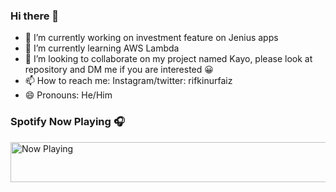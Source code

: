 ### Hi there 👋

- 🔭 I’m currently working on investment feature on Jenius apps
- 🌱 I’m currently learning AWS Lambda
- 👯 I’m looking to collaborate on my project named Kayo, please look at repository and DM me if you are interested :grinning:
- 📫 How to reach me: Instagram/twitter: rifkinurfaiz
- 😄 Pronouns: He/Him

### Spotify Now Playing :headphones:

<a href="https://spotify-now-playing-xi-snowy.vercel.app/now-playing?open"><img src="https://spotify-now-playing-xi-snowy.vercel.app/now-playing" width="540" height="64" alt="Now Playing"></a>
